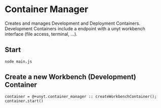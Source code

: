# Container Manager
Creates and manages Development and Deployment Containers.
Development Containers include a endpoint with a unyt workbench interface (file access, terminal, ...).

## Start
```shell
node main.js
```
## Create a new Workbench (Development) Container
```datex
container = @+unyt.container_manager :: createWorkbenchContainer();
container.start()
```